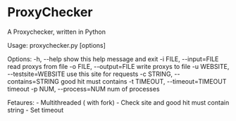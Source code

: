 ProxyChecker
============

A Proxychecker, written in Python

Usage: proxychecker.py [options]

Options:
  -h, --help            show this help message and exit
  -i FILE, --input=FILE
                        read proxys from file
  -o FILE, --output=FILE
                        write proxys to file
  -u WEBSITE, --testsite=WEBSITE
                        use this site for requests
  -c STRING, --contains=STRING
                        good hit must contains
  -t TIMEOUT, --timeout=TIMEOUT
                        timeout
  -p NUM, --process=NUM
                        num of processes

Fetaures:
	- Multithreaded ( with fork)
	- Check site and good hit must contain string
	- Set timeout 

